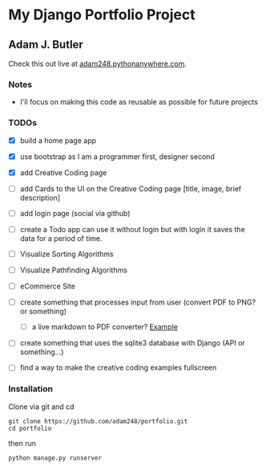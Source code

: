 # My Django Portfolio Project

## Adam J. Butler

Check this out live at
[adam248.pythonanywhere.com](https://adam248.pythonanywhere.com/).

### Notes

- I'll focus on making this code as reusable as possible for future projects

### TODOs

- [x] build a home page app
- [x] use bootstrap as I am a programmer first, designer second
- [x] add Creative Coding page
- [ ] add Cards to the UI on the Creative Coding page [title, image, brief description]
- [ ] add login page (social via github)
- [ ] create a Todo app can use it without login but with login it saves the data for a period of time.
- [ ] Visualize Sorting Algorithms
- [ ] Visualize Pathfinding Algorithms
- [ ] eCommerce Site
- [ ] create something that processes input from user (convert PDF to PNG? or something)
    - [ ] a live markdown to PDF converter? [Example](https://www.markdowntopdf.com/)
- [ ] create something that uses the sqlite3 database with Django (API or something...)
- [ ] find a way to make the creative coding examples fullscreen


### Installation

Clone via git and cd

```
git clone https://github.com/adam248/portfolio.git
cd portfolio
```

then run

```
python manage.py runserver
```
